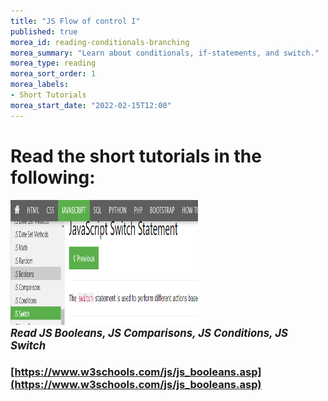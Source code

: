```yaml
---
title: "JS Flow of control I"
published: true
morea_id: reading-conditionals-branching
morea_summary: "Learn about conditionals, if-statements, and switch."
morea_type: reading
morea_sort_order: 1
morea_labels:
- Short Tutorials
morea_start_date: "2022-02-15T12:00"
---
```



# Read the short tutorials in the following:

<a href="https://www.w3schools.com/js/js_booleans.asp"><img height="200px" width="300px" src="W3Conditionals.png"></a>
<br><i><b><big>*Read JS Booleans, JS Comparisons, JS Conditions, JS Switch*</big></b></i>


### [https://www.w3schools.com/js/js_booleans.asp](https://www.w3schools.com/js/js_booleans.asp)